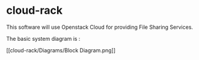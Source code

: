 cloud-rack
==========

This software will use Openstack Cloud for providing File Sharing Services.

The basic system diagram is :

[[cloud-rack/Diagrams/Block Diagram.png]]
